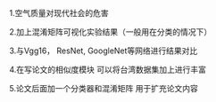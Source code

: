 1.空气质量对现代社会的危害

2.加上混淆矩阵可视化实验结果（一般用在分类的情况下）

3.与Vgg16， ResNet,  GoogleNet等网络进行结果对比

4.在写论文的相似度模块  可以将台湾数据集加上进行丰富

5.论文后面加一个分类器和混淆矩阵  用于扩充论文内容